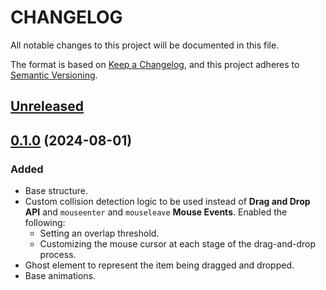 # CHANGELOG

All notable changes to this project will be documented in this file.

The format is based on [Keep a Changelog](https://keepachangelog.com/en/1.0.0/),
and this project adheres to [Semantic Versioning](https://semver.org/spec/v2.0.0.html).

## [Unreleased]

## [0.1.0] (2024-08-01)

### Added

- Base structure.
- Custom collision detection logic to be used instead of **Drag and Drop API** and `mouseenter` and `mouseleave` **Mouse Events**. Enabled the following:
  - Setting an overlap threshold.
  - Customizing the mouse cursor at each stage of the drag-and-drop process.
- Ghost element to represent the item being dragged and dropped.
- Base animations.

[unreleased]: https://github.com/rodrigodagostino/svelte-sortable-list/compare/v0.1.0...HEAD
[0.1.0]: https://github.com/rodrigodagostino/svelte-sortable-list/releases/tag/0.1.0
